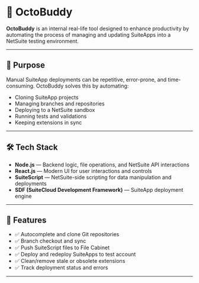 # 🐙 OctoBuddy

**OctoBuddy** is an internal real-life tool designed to enhance productivity by automating the process of managing and updating SuiteApps into a NetSuite testing environment.

---

## 🚀 Purpose

Manual SuiteApp deployments can be repetitive, error-prone, and time-consuming. OctoBuddy solves this by automating:

- Cloning SuiteApp projects
- Managing branches and repositories
- Deploying to a NetSuite sandbox
- Running tests and validations
- Keeping extensions in sync

---

## 🛠️ Tech Stack

- **Node.js** — Backend logic, file operations, and NetSuite API interactions
- **React.js** — Modern UI for user interactions and controls
- **SuiteScript** — NetSuite-side scripting for data manipulation and deployments
- **SDF (SuiteCloud Development Framework)** — SuiteApp deployment engine

---

## 🧩 Features

- ✅ Autocomplete and clone Git repositories
- ✅ Branch checkout and sync
- ✅ Push SuiteScript files to File Cabinet
- ✅ Deploy and redeploy SuiteApps to test account
- ✅ Clean/remove stale or obsolete extensions
- ✅ Track deployment status and errors

---

